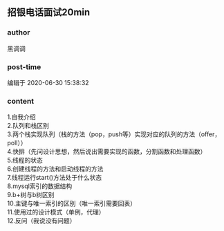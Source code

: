 ## 招银电话面试20min
### author 
黑调调
### post-time 

编辑于  2020-06-30 15:38:32
### content 
<div class="post-topic-des nc-post-content">
 <div>
  1.自我介绍
  <br/>
  2.队列和栈区别
  <br/>
  3.两个栈实现队列（栈的方法（pop，push等）实现对应的队列的方法（offer，poll））
  <br/>
  4.快排（先问设计思想，然后说出需要实现的函数，分割函数和处理函数）
  <br/>
  5.线程的状态
  <br/>
  6.创建线程的方法和启动线程的方法
  <br/>
  7.线程运行start()方法处于什么状态
  <br/>
  8.mysql索引的数据结构
  <br/>
  9.b+树与b树区别
  <br/>
  10.主键与唯一索引的区别（唯一索引需要回表）
  <br/>
  11.使用过的设计模式（单例，代理）
  <br/>
  12.反问（我说没有问题）
  <br/>
 </div>
 <div>
 </div>
</div>

